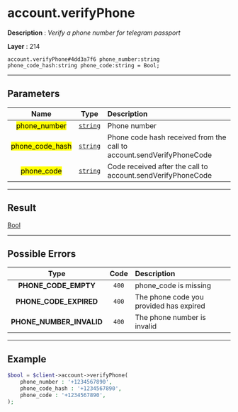 # account.verifyPhone

**Description** : *Verify a phone number for telegram passport*

**Layer** : 214

```tl
account.verifyPhone#4dd3a7f6 phone_number:string phone_code_hash:string phone_code:string = Bool;
```

---

## Parameters

| Name | Type | Description |
| :---: | :---: | :--- |
| <mark>phone_number</mark> | [`string`](type/string) | Phone number |
| <mark>phone_code_hash</mark> | [`string`](type/string) | Phone code hash received from the call to account.sendVerifyPhoneCode |
| <mark>phone_code</mark> | [`string`](type/string) | Code received after the call to account.sendVerifyPhoneCode |

---

## Result

[Bool](type/Bool)

---

## Possible Errors

| Type | Code | Description |
| :---: | :---: | :--- |
| **PHONE_CODE_EMPTY** | `400` | phone_code is missing |
| **PHONE_CODE_EXPIRED** | `400` | The phone code you provided has expired |
| **PHONE_NUMBER_INVALID** | `400` | The phone number is invalid |

---

## Example

```php
$bool = $client->account->verifyPhone(
	phone_number : '+1234567890',
	phone_code_hash : '+1234567890',
	phone_code : '+1234567890',
);
```